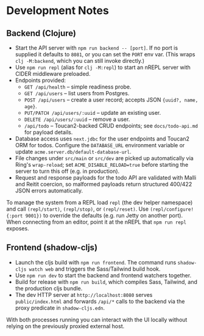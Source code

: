 # Development Notes

## Backend (Clojure)

- Start the API server with `npm run backend -- [port]`. If no port is supplied it defaults to `8081`, or you can set the `PORT` env var. (This wraps `clj -M:backend`, which you can still invoke directly.)
- Use `npm run repl` (alias for `clj -M:repl`) to start an nREPL server with CIDER middleware preloaded.
- Endpoints provided:
  - `GET /api/health` – simple readiness probe.
  - `GET /api/users` – list users from Postgres.
  - `POST /api/users` – create a user record; accepts JSON `{uuid?, name, age}`.
  - `PUT/PATCH /api/users/:uuid` – update an existing user.
  - `DELETE /api/users/:uuid` – remove a user.
  - `/api/todo` – Toucan2-backed CRUD endpoints; see `docs/todo-api.md` for payload details.
- Database access uses `next.jdbc` for the user endpoints and Toucan2 ORM for todos. Configure the `DATABASE_URL` environment variable or update `acme.server.db/default-database-url`.
- File changes under `src/main` or `src/dev` are picked up automatically via Ring's `wrap-reload`; set `ACME_DISABLE_RELOAD=true` before starting the server to turn this off (e.g. in production).
- Request and response payloads for the todo API are validated with Malli and Reitit coercion, so malformed payloads return structured 400/422 JSON errors automatically.

To manage the system from a REPL load `repl` (the dev helper namespace) and call `(repl/start)`, `(repl/stop)`, or `(repl/reset)`. Use `(repl/configure! {:port 9001})` to override the defaults (e.g. run Jetty on another port). When connecting from an editor, point it at the nREPL that `npm run repl` exposes.

## Frontend (shadow-cljs)

- Launch the cljs build with `npm run frontend`. The command runs `shadow-cljs watch web` and triggers the Sass/Tailwind build hook.
- Use `npm run dev` to start the backend and frontend watchers together.
- Build for release with `npm run build`, which compiles Sass, Tailwind, and the production cljs bundle.
- The dev HTTP server at `http://localhost:8080` serves `public/index.html` and forwards `/api/*` calls to the backend via the proxy predicate in `shadow-cljs.edn`.

With both processes running you can interact with the UI locally without relying on the previously proxied external host.
